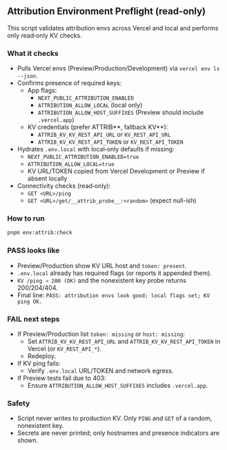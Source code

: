 ## Attribution Environment Preflight (read-only)

This script validates attribution envs across Vercel and local and performs only read‑only KV checks.

### What it checks

- Pulls Vercel envs (Preview/Production/Development) via `vercel env ls --json`.
- Confirms presence of required keys:
  - App flags:
    - `NEXT_PUBLIC_ATTRIBUTION_ENABLED`
    - `ATTRIBUTION_ALLOW_LOCAL` (local only)
    - `ATTRIBUTION_ALLOW_HOST_SUFFIXES` (Preview should include `.vercel.app`)
  - KV credentials (prefer ATTRIB*\*, fallback KV*\*):
    - `ATTRIB_KV_KV_REST_API_URL` or `KV_REST_API_URL`
    - `ATTRIB_KV_KV_REST_API_TOKEN` or `KV_REST_API_TOKEN`
- Hydrates `.env.local` with local‑only defaults if missing:
  - `NEXT_PUBLIC_ATTRIBUTION_ENABLED=true`
  - `ATTRIBUTION_ALLOW_LOCAL=true`
  - KV URL/TOKEN copied from Vercel Development or Preview if absent locally
- Connectivity checks (read‑only):
  - `GET <URL>/ping`
  - `GET <URL>/get/__attrib_probe__:<random>` (expect null-ish)

### How to run

```bash
pnpm env:attrib:check
```

### PASS looks like

- Preview/Production show KV URL host and `token: present`.
- `.env.local` already has required flags (or reports it appended them).
- `KV /ping → 200 (OK)` and the nonexistent key probe returns 200/204/404.
- Final line: `PASS: attribution envs look good; local flags set; KV ping OK.`

### FAIL next steps

- If Preview/Production list `token: missing` or `host: missing`:
  - Set `ATTRIB_KV_KV_REST_API_URL` and `ATTRIB_KV_KV_REST_API_TOKEN` in Vercel (or `KV_REST_API_*`).
  - Redeploy.
- If KV ping fails:
  - Verify `.env.local` URL/TOKEN and network egress.
- If Preview tests fail due to 403:
  - Ensure `ATTRIBUTION_ALLOW_HOST_SUFFIXES` includes `.vercel.app`.

### Safety

- Script never writes to production KV. Only `PING` and `GET` of a random, nonexistent key.
- Secrets are never printed; only hostnames and presence indicators are shown.
